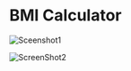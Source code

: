 # BMI Calculator

![Sceenshot1](https://user-images.githubusercontent.com/69786552/104414183-cf386600-5595-11eb-8fed-506b4b749127.jpeg)


![ScreenShot2](https://user-images.githubusercontent.com/69786552/104414193-d8293780-5595-11eb-8383-fd802f52b885.jpeg)




